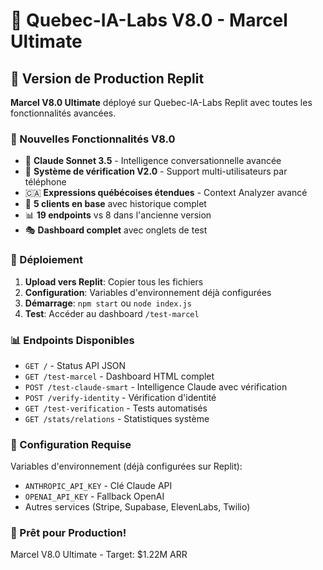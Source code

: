 # 🚀 Quebec-IA-Labs V8.0 - Marcel Ultimate

## 🎯 Version de Production Replit

**Marcel V8.0 Ultimate** déployé sur Quebec-IA-Labs Replit avec toutes les fonctionnalités avancées.

### 🌟 Nouvelles Fonctionnalités V8.0

- 🧠 **Claude Sonnet 3.5** - Intelligence conversationnelle avancée
- 🔐 **Système de vérification V2.0** - Support multi-utilisateurs par téléphone
- 🇨🇦 **Expressions québécoises étendues** - Context Analyzer avancé
- 👥 **5 clients en base** avec historique complet
- 📊 **19 endpoints** vs 8 dans l'ancienne version
- 🎭 **Dashboard complet** avec onglets de test

### 🚦 Déploiement

1. **Upload vers Replit**: Copier tous les fichiers
2. **Configuration**: Variables d'environnement déjà configurées
3. **Démarrage**: `npm start` ou `node index.js`
4. **Test**: Accéder au dashboard `/test-marcel`

### 📊 Endpoints Disponibles

- `GET /` - Status API JSON
- `GET /test-marcel` - Dashboard HTML complet
- `POST /test-claude-smart` - Intelligence Claude avec vérification
- `POST /verify-identity` - Vérification d'identité
- `GET /test-verification` - Tests automatisés
- `GET /stats/relations` - Statistiques système

### 🔧 Configuration Requise

Variables d'environnement (déjà configurées sur Replit):
- `ANTHROPIC_API_KEY` - Clé Claude API
- `OPENAI_API_KEY` - Fallback OpenAI
- Autres services (Stripe, Supabase, ElevenLabs, Twilio)

### 🎉 Prêt pour Production!

Marcel V8.0 Ultimate - Target: $1.22M ARR